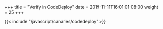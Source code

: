 +++
title = "Verify in CodeDeploy"
date = 2019-11-11T16:01:01-08:00
weight = 25
+++

{{< include "/javascript/canaries/codedeploy" >}}
